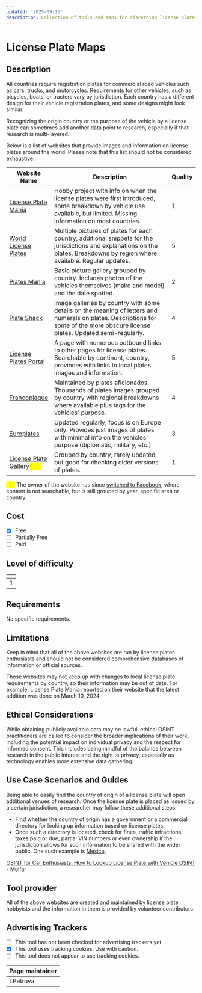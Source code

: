 ```yaml
---
updated: '2025-09-15'
description: Collection of tools and maps for discerning license plates by country
---
```


# License Plate Maps

## Description

All countries require registration plates for commercial road vehicles such as cars, trucks, and motorcycles. Requirements for other vehicles, such as bicycles, boats, or tractors vary by jurisdiction. Each country has a different design for their vehicle registration plates, and some designs might look similar.

Recognizing the origin country or the purpose of the vehicle by a license plate can sometimes add another data point to research, especially if that research is multi-layered.

Below is a list of websites that provide images and information on license plates around the world. Please note that this list should not be considered exhaustive.

<table><thead><tr><th>Website Name</th><th width="356">Description</th><th data-type="rating" data-max="5">Quality</th></tr></thead><tbody><tr><td><a href="https://licenseplatemania.com/">License Plate Mania</a></td><td>Hobby project with info on when the license plates were first introduced, some breakdown by vehicle use available, but limited. Missing information on most countries.</td><td>1</td></tr><tr><td><a href="http://www.worldlicenseplates.com/">World License Plates</a></td><td>Multiple pictures of plates for each country, additional snippets for the jurisdictions and explanations on the plates. Breakdowns by region where available. Regular updates.</td><td>5</td></tr><tr><td><a href="https://platesmania.com/">Plates Mania</a></td><td>Basic picture gallery grouped by country. Includes photos of the vehicles themselves (make and model) and the date spotted.</td><td>2</td></tr><tr><td><a href="https://www.plateshack.com/y2k/index.html">Plate Shack</a></td><td>Image galleries by country with some details on the meaning of letters and numerals on plates. Descriptions for some of the more obscure license plates. Updated semi-regularly.</td><td>4</td></tr><tr><td><a href="http://plates.portal.free.fr/">License Plates Portal</a></td><td>A page with numerous outbound links to other pages for license plates. Searchable by continent, country, provinces with links to local plates images and information.</td><td>5</td></tr><tr><td><a href="https://francoplaque.fr/site_html/">Francoplaque</a></td><td>Maintained by plates aficionados. Thousands of plates images grouped by country with regional breakdowns where available plus tags for the vehicles' purpose.</td><td>4</td></tr><tr><td><a href="https://www.europlates.eu/">Europlates</a></td><td>Updated regularly, focus is on Europe only. Provides just images of plates with minimal info on the vehicles' purpose (diplomatic, military, etc.)</td><td>3</td></tr><tr><td><a href="http://alpca8123.50webs.com/">License Plate Gallery</a><mark style="color:yellow;"><strong>***</strong></mark></td><td>Grouped by country, rarely updated, but good for checking older versions of plates.</td><td>1</td></tr></tbody></table>

<mark style="color:yellow;">**\*\*\***</mark> The owner of the website has since [switched to Facebook](https://www.facebook.com/alpca8123/photos_albums), where content is not searchable, but is still grouped by year, specific area or country.

## Cost

* [x] Free
* [ ] Partially Free
* [ ] Paid

## Level of difficulty

<table><thead><tr><th data-type="rating" data-max="5"></th></tr></thead><tbody><tr><td>1</td></tr></tbody></table>

## Requirements

No specific requirements.

## Limitations

Keep in mind that all of the above websites are run by license plates enthusiasts and should not be considered comprehensive databases of information or official sources.

Those websites may not keep up with changes to local license plate requirements by country, so their information may be out of date. For example, License Plate Mania reported on their website that the latest addition was done on March 10, 2024.

## Ethical Considerations

While obtaining publicly available data may be lawful, ethical OSINT practitioners are called to consider the broader implications of their work, including the potential impact on individual privacy and the respect for informed consent. This includes being mindful of the balance between research in the public interest and the right to privacy, especially as technology enables more extensive data gathering.

## Use Case Scenarios and Guides

Being able to easily find the country of origin of a license plate will open additional venues of research. Once the license plate is placed as issued by a certain jurisdiction, a researcher may follow these additional steps:

* Find whether the country of origin has a government or a commercial directory for looking up information based on license plates.
* Once such a directory is located, check for fines, traffic infractions, taxes paid or due, partial VIN numbers or even ownership if the jurisdiction allows for such information to be shared with the wider public. One such example is [Mexico](https://www2.repuve.gob.mx:8443/ciudadania/).

[OSINT for Car Enthusiasts: How to Lookup License Plate with Vehicle OSINT](https://molfar.com/en/blog/yak-pereviryty-avto-na-aresht-ta-znaity-vin-kod) - Molfar

## Tool provider

All of the above websites are created and maintained by license plate hobbyists and the information in them is provided by volunteer contributors.

## Advertising Trackers

* [ ] This tool has not been checked for advertising trackers yet.
* [x] This tool uses tracking cookies. Use with caution.
* [ ] This tool does not appear to use tracking cookies.

| Page maintainer |
| --------------- |
| LPetrova        |
